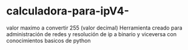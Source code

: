 # calculadora-para-ipV4-
valor maximo a convertir 255 (valor decimal)
Herramienta creado para administración de redes y resolución de ip a binario y viceversa con conocimientos basicos de python
